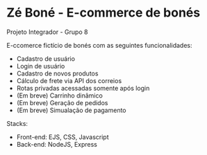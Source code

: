 # Zé Boné - E-commerce de bonés

Projeto Integrador - Grupo 8

E-ccomerce fictício de bonés com as seguintes funcionalidades:
  - Cadastro de usuário
  - Login de usuário
  - Cadastro de novos produtos
  - Cálculo de frete via API dos correios
  - Rotas privadas acessadas somente após login
  - (Em breve) Carrinho dinâmico
  - (Em breve) Geração de pedidos
  - (Em breve) Simualação de pagamento
 
 Stacks:
  - Front-end: EJS, CSS, Javascript
  - Back-end: NodeJS, Express


